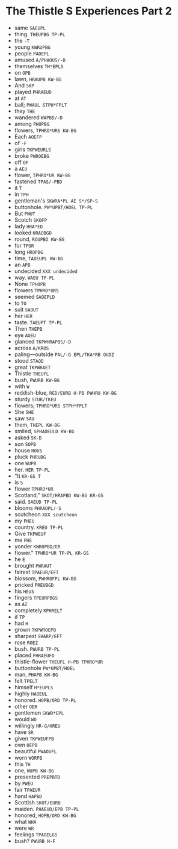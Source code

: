 # The Thistle S Experiences Part 2

* same `SAEUPL`
* thing. `THEUPBG TP-PL`
* the `-T`
* young `KWRUPBG`
* people `PAOEPL`
* amused `A/PHAOUS/-D`
* themselves `TH*EPLS`
* on `OPB`
* lawn, `HRAUPB KW-BG`
* And `SKP`
* played `PHRAEUD`
* at `AT`
* ball; `PWAUL STPH*FPLT`
* they `THE`
* wandered `WAPBD/-D`
* among `PHOPBG`
* flowers, `TPHRO*URS KW-BG`
* Each `AOEFP`
* of `-F`
* girls `TKPWEURLS`
* broke `PWROEBG`
* off `OF`
* a `AEU`
* flower, `TPHRO*UR KW-BG`
* fastened `TPAS/-PBD`
* it `T`
* in `TPH`
* gentleman's `SKWRA*PL AE S*/SP-S`
* buttonhole. `PW*UPBT/HOEL TP-PL`
* But `PWUT`
* Scotch `SKOFP`
* lady `HRA*ED`
* looked `HRAOBGD`
* round, `ROUPBD KW-BG`
* for `TPOR`
* long `HROPBG`
* time, `TAOEUPL KW-BG`
* an `APB`
* undecided `XXX undecided`
* way. `WAEU TP-PL`
* None `TPHOPB`
* flowers `TPHRO*URS`
* seemed `SAOEPLD`
* to `TO`
* suit `SAOUT`
* her `HER`
* taste. `TAEUFT TP-PL`
* Then `THEPB`
* eye `AOEU`
* glanced `TKPWHRAPBS/-D`
* across `A/KROS`
* paling—outside `PAL/-G EPL/TKA*RB OUDZ`
* stood `STAOD`
* great `TKPWRAET`
* Thistle `THEUFL`
* bush, `PWURB KW-BG`
* with `W`
* reddish-blue, `RED/EURB H-PB PWHRU KW-BG`
* sturdy `STUR/TKEU`
* flowers; `TPHRO*URS STPH*FPLT`
* She `SHE`
* saw `SAU`
* them, `THEPL KW-BG`
* smiled, `SPHAOEULD KW-BG`
* asked `SK-D`
* son `SOPB`
* house `HOUS`
* pluck `PHRUBG`
* one `WUPB`
* her. `HER TP-PL`
* "It `KR-GS T`
* is `S`
* flower `TPHRO*UR`
* Scotland," `SKOT/HRAPBD KW-BG KR-GS`
* said. `SAEUD TP-PL`
* blooms `PHRAOPL/-S`
* scutcheon `XXX scutcheon`
* my `PHEU`
* country. `KREU TP-PL`
* Give `TKPWEUF`
* me `PHE`
* yonder `KWROPBD/ER`
* flower." `TPHRO*UR TP-PL KR-GS`
* he `E`
* brought `PWRAUT`
* fairest `TPAEUR/EFT`
* blossom, `PWHROFPL KW-BG`
* pricked `PREUBGD`
* his `HEUS`
* fingers `TPEURPBGS`
* as `AZ`
* completely `KPHRELT`
* if `TP`
* had `H`
* grown `TKPWROEPB`
* sharpest `SHARP/EFT`
* rose `ROEZ`
* bush. `PWURB TP-PL`
* placed `PHRAEUFD`
* thistle-flower `THEUFL H-PB TPHRO*UR`
* buttonhole `PW*UPBT/HOEL`
* man, `PHAPB KW-BG`
* felt `TPELT`
* himself `H*EUPLS`
* highly `HAOEUL`
* honored. `HOPB/ORD TP-PL`
* other `OER`
* gentlemen `SKWR*EPL`
* would `WO`
* willingly `HR-G/HREU`
* have `SR`
* given `TKPWEUFPB`
* own `OEPB`
* beautiful `PWAOUFL`
* worn `WORPB`
* this `TH`
* one, `WUPB KW-BG`
* presented `PREPBTD`
* by `PWEU`
* fair `TPAEUR`
* hand `HAPBD`
* Scottish `SKOT/EURB`
* maiden. `PHAEUD/EPB TP-PL`
* honored, `HOPB/ORD KW-BG`
* what `WHA`
* were `WR`
* feelings `TPAOELGS`
* bush? `PWURB H-F`
